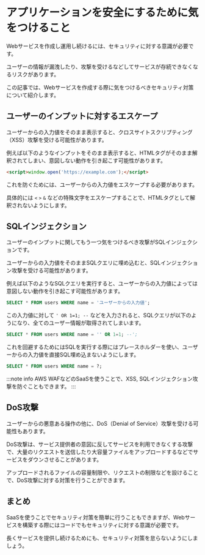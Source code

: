 # アプリケーションを安全にするために気をつけること

Webサービスを作成し運用し続けるには、セキュリティに対する意識が必要です。

ユーザーの情報が漏洩したり、攻撃を受けるなどしてサービスが存続できなくなるリスクがあります。

この記事では、Webサービスを作成する際に気をつけるべきセキュリティ対策について紹介します。

## ユーザーのインプットに対するエスケープ

ユーザーからの入力値をそのまま表示すると、クロスサイトスクリプティング（XSS）攻撃を受ける可能性があります。

例えば以下のようなインプットをそのまま表示すると、HTMLタグがそのまま解釈されてしまい、意図しない動作を引き起こす可能性があります。

```html
<script>window.open('https://example.com');</script>
```

これを防ぐためには、ユーザーからの入力値をエスケープする必要があります。

具体的には `<` `>` `&` などの特殊文字をエスケープすることで、HTMLタグとして解釈されないようにします。

## SQLインジェクション

ユーザーのインプットに関してもう一つ気をつけるべき攻撃がSQLインジェクションです。

ユーザーからの入力値をそのままSQLクエリに埋め込むと、SQLインジェクション攻撃を受ける可能性があります。

例えば以下のようなSQLクエリを実行すると、ユーザーからの入力値によっては意図しない動作を引き起こす可能性があります。

```sql
SELECT * FROM users WHERE name = 'ユーザーからの入力値';
```

この入力値に対して `' OR 1=1; --` などを入力されると、SQLクエリが以下のようになり、全てのユーザー情報が取得されてしまいます。

```sql
SELECT * FROM users WHERE name = '' OR 1=1; --';
```

これを回避するためにはSQLを実行する際にはプレースホルダーを使い、ユーザーからの入力値を直接SQL埋め込まないようにします。

```sql
SELECT * FROM users WHERE name = ?;
```

:::note info
AWS WAFなどのSaaSを使うことで、XSS, SQLインジェクション攻撃を防ぐこともできます。
:::

## DoS攻撃

ユーザーからの悪意ある操作の他に、DoS（Denial of Service）攻撃を受ける可能性もあります。

DoS攻撃は、サービス提供者の意図に反してサービスを利用できなくする攻撃で、大量のリクエストを送信したり大容量ファイルをアップロードするなどでサービスをダウンさせることがあります。

アップロードされるファイルの容量制限や、リクエストの制限などを設けることで、DoS攻撃に対する対策を行うことができます。

## まとめ

SaaSを使うことでセキュリティ対策を簡単に行うこともできますが、Webサービスを構築する際にはコードでもセキュリティに対する意識が必要です。

長くサービスを提供し続けるためにも、セキュリティ対策を怠らないようにしましょう。

